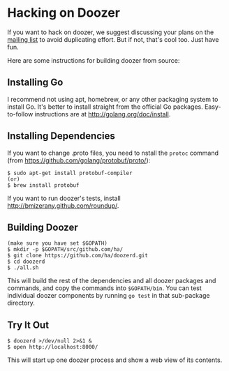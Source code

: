 # Hacking on Doozer

If you want to hack on doozer, we suggest discussing your plans on the
[mailing list][mail] to avoid duplicating effort.
But if not, that's cool too.  Just have fun.

Here are some instructions for building doozer from source:

## Installing Go

I recommend not using apt, homebrew, or any other packaging system to install
Go. It's better to install straight from the official Go packages.
Easy-to-follow instructions are at <http://golang.org/doc/install>.

## Installing Dependencies

If you want to change .proto files, you need to nstall the `protoc`
command (from <https://github.com/golang/protobuf/proto/>):

    $ sudo apt-get install protobuf-compiler
    (or)
    $ brew install protobuf

If you want to run doozer's tests, install
<http://bmizerany.github.com/roundup/>.

## Building Doozer

    (make sure you have set $GOPATH)
    $ mkdir -p $GOPATH/src/github.com/ha/
    $ git clone https://github.com/ha/doozerd.git
    $ cd doozerd
    $ ./all.sh

This will build the rest of the dependencies and
all doozer packages and commands,
and copy the commands into `$GOPATH/bin`. You can test individual doozer
components by running `go test` in that sub-package directory.

## Try It Out

    $ doozerd >/dev/null 2>&1 &
    $ open http://localhost:8000/

This will start up one doozer process and show a web view of its contents.

[mail]: https://groups.google.com/group/doozer
